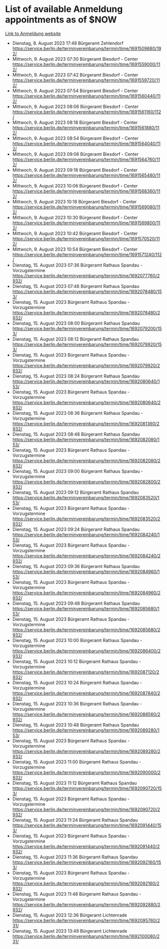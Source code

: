 # List of available Anmeldung appointments as of $NOW
[Link to Anmeldung website](https://service.berlin.de/terminvereinbarung/termin/tag.php?termin=1&anliegen[]=120686&dienstleisterlist=122210,122217,327316,122219,327312,122227,327314,122231,327346,122243,327348,122254,122252,329742,122260,329745,122262,329748,122271,327278,122273,327274,122277,327276,330436,122280,327294,122282,327290,122284,327292,122291,327270,122285,327266,122286,327264,122296,327268,150230,329760,122297,327286,122294,327284,122312,329763,122314,329775,122304,327330,122311,327334,122309,327332,317869,122281,327352,122279,329772,122283,122276,327324,122274,327326,122267,329766,122246,327318,122251,327320,122257,327322,122208,327298,122226,327300&herkunft=http%3A%2F%2Fservice.berlin.de%2Fdienstleistung%2F120686%2F)
- Dienstag, 8. August 2023 17:48 Bürgeramt Zehlendorf https://service.berlin.de/terminvereinbarung/termin/time/1691509680/192/
- Mittwoch, 9. August 2023 07:30 Bürgeramt Biesdorf - Center https://service.berlin.de/terminvereinbarung/termin/time/1691559000/112/
- Mittwoch, 9. August 2023 07:42 Bürgeramt Biesdorf - Center https://service.berlin.de/terminvereinbarung/termin/time/1691559720/112/
- Mittwoch, 9. August 2023 07:54 Bürgeramt Biesdorf - Center https://service.berlin.de/terminvereinbarung/termin/time/1691560440/112/
- Mittwoch, 9. August 2023 08:06 Bürgeramt Biesdorf - Center https://service.berlin.de/terminvereinbarung/termin/time/1691561160/112/
- Mittwoch, 9. August 2023 08:18 Bürgeramt Biesdorf - Center https://service.berlin.de/terminvereinbarung/termin/time/1691561880/112/
- Mittwoch, 9. August 2023 08:54 Bürgeramt Biesdorf - Center https://service.berlin.de/terminvereinbarung/termin/time/1691564040/112/
- Mittwoch, 9. August 2023 09:06 Bürgeramt Biesdorf - Center https://service.berlin.de/terminvereinbarung/termin/time/1691564760/112/
- Mittwoch, 9. August 2023 09:18 Bürgeramt Biesdorf - Center https://service.berlin.de/terminvereinbarung/termin/time/1691565480/112/
- Mittwoch, 9. August 2023 10:06 Bürgeramt Biesdorf - Center https://service.berlin.de/terminvereinbarung/termin/time/1691568360/112/
- Mittwoch, 9. August 2023 10:18 Bürgeramt Biesdorf - Center https://service.berlin.de/terminvereinbarung/termin/time/1691569080/112/
- Mittwoch, 9. August 2023 10:30 Bürgeramt Biesdorf - Center https://service.berlin.de/terminvereinbarung/termin/time/1691569800/112/
- Mittwoch, 9. August 2023 10:42 Bürgeramt Biesdorf - Center https://service.berlin.de/terminvereinbarung/termin/time/1691570520/112/
- Mittwoch, 9. August 2023 10:54 Bürgeramt Biesdorf - Center https://service.berlin.de/terminvereinbarung/termin/time/1691571240/112/
- Dienstag, 15. August 2023 07:36 Bürgeramt Rathaus Spandau - Vorzugstermine https://service.berlin.de/terminvereinbarung/termin/time/1692077760/2932/
- Dienstag, 15. August 2023 07:48 Bürgeramt Rathaus Spandau https://service.berlin.de/terminvereinbarung/termin/time/1692078480/153/
- Dienstag, 15. August 2023  Bürgeramt Rathaus Spandau - Vorzugstermine https://service.berlin.de/terminvereinbarung/termin/time/1692078480/2932/
- Dienstag, 15. August 2023 08:00 Bürgeramt Rathaus Spandau https://service.berlin.de/terminvereinbarung/termin/time/1692079200/153/
- Dienstag, 15. August 2023 08:12 Bürgeramt Rathaus Spandau https://service.berlin.de/terminvereinbarung/termin/time/1692079920/153/
- Dienstag, 15. August 2023  Bürgeramt Rathaus Spandau - Vorzugstermine https://service.berlin.de/terminvereinbarung/termin/time/1692079920/2932/
- Dienstag, 15. August 2023 08:24 Bürgeramt Rathaus Spandau https://service.berlin.de/terminvereinbarung/termin/time/1692080640/153/
- Dienstag, 15. August 2023  Bürgeramt Rathaus Spandau - Vorzugstermine https://service.berlin.de/terminvereinbarung/termin/time/1692080640/2932/
- Dienstag, 15. August 2023 08:36 Bürgeramt Rathaus Spandau - Vorzugstermine https://service.berlin.de/terminvereinbarung/termin/time/1692081360/2932/
- Dienstag, 15. August 2023 08:48 Bürgeramt Rathaus Spandau https://service.berlin.de/terminvereinbarung/termin/time/1692082080/153/
- Dienstag, 15. August 2023  Bürgeramt Rathaus Spandau - Vorzugstermine https://service.berlin.de/terminvereinbarung/termin/time/1692082080/2932/
- Dienstag, 15. August 2023 09:00 Bürgeramt Rathaus Spandau - Vorzugstermine https://service.berlin.de/terminvereinbarung/termin/time/1692082800/2932/
- Dienstag, 15. August 2023 09:12 Bürgeramt Rathaus Spandau https://service.berlin.de/terminvereinbarung/termin/time/1692083520/153/
- Dienstag, 15. August 2023  Bürgeramt Rathaus Spandau - Vorzugstermine https://service.berlin.de/terminvereinbarung/termin/time/1692083520/2932/
- Dienstag, 15. August 2023 09:24 Bürgeramt Rathaus Spandau https://service.berlin.de/terminvereinbarung/termin/time/1692084240/153/
- Dienstag, 15. August 2023  Bürgeramt Rathaus Spandau - Vorzugstermine https://service.berlin.de/terminvereinbarung/termin/time/1692084240/2932/
- Dienstag, 15. August 2023 09:36 Bürgeramt Rathaus Spandau https://service.berlin.de/terminvereinbarung/termin/time/1692084960/153/
- Dienstag, 15. August 2023  Bürgeramt Rathaus Spandau - Vorzugstermine https://service.berlin.de/terminvereinbarung/termin/time/1692084960/2932/
- Dienstag, 15. August 2023 09:48 Bürgeramt Rathaus Spandau https://service.berlin.de/terminvereinbarung/termin/time/1692085680/153/
- Dienstag, 15. August 2023  Bürgeramt Rathaus Spandau - Vorzugstermine https://service.berlin.de/terminvereinbarung/termin/time/1692085680/2932/
- Dienstag, 15. August 2023 10:00 Bürgeramt Rathaus Spandau - Vorzugstermine https://service.berlin.de/terminvereinbarung/termin/time/1692086400/2932/
- Dienstag, 15. August 2023 10:12 Bürgeramt Rathaus Spandau - Vorzugstermine https://service.berlin.de/terminvereinbarung/termin/time/1692087120/2932/
- Dienstag, 15. August 2023 10:24 Bürgeramt Rathaus Spandau - Vorzugstermine https://service.berlin.de/terminvereinbarung/termin/time/1692087840/2932/
- Dienstag, 15. August 2023 10:36 Bürgeramt Rathaus Spandau - Vorzugstermine https://service.berlin.de/terminvereinbarung/termin/time/1692088560/2932/
- Dienstag, 15. August 2023 10:48 Bürgeramt Rathaus Spandau https://service.berlin.de/terminvereinbarung/termin/time/1692089280/153/
- Dienstag, 15. August 2023  Bürgeramt Rathaus Spandau - Vorzugstermine https://service.berlin.de/terminvereinbarung/termin/time/1692089280/2932/
- Dienstag, 15. August 2023 11:00 Bürgeramt Rathaus Spandau - Vorzugstermine https://service.berlin.de/terminvereinbarung/termin/time/1692090000/2932/
- Dienstag, 15. August 2023 11:12 Bürgeramt Rathaus Spandau https://service.berlin.de/terminvereinbarung/termin/time/1692090720/153/
- Dienstag, 15. August 2023  Bürgeramt Rathaus Spandau - Vorzugstermine https://service.berlin.de/terminvereinbarung/termin/time/1692090720/2932/
- Dienstag, 15. August 2023 11:24 Bürgeramt Rathaus Spandau https://service.berlin.de/terminvereinbarung/termin/time/1692091440/153/
- Dienstag, 15. August 2023  Bürgeramt Rathaus Spandau - Vorzugstermine https://service.berlin.de/terminvereinbarung/termin/time/1692091440/2932/
- Dienstag, 15. August 2023 11:36 Bürgeramt Rathaus Spandau https://service.berlin.de/terminvereinbarung/termin/time/1692092160/153/
- Dienstag, 15. August 2023  Bürgeramt Rathaus Spandau - Vorzugstermine https://service.berlin.de/terminvereinbarung/termin/time/1692092160/2932/
- Dienstag, 15. August 2023 11:48 Bürgeramt Rathaus Spandau - Vorzugstermine https://service.berlin.de/terminvereinbarung/termin/time/1692092880/2932/
- Dienstag, 15. August 2023 12:36 Bürgeramt Lichtenrade https://service.berlin.de/terminvereinbarung/termin/time/1692095760/231/
- Dienstag, 15. August 2023 13:48 Bürgeramt Lichtenrade https://service.berlin.de/terminvereinbarung/termin/time/1692100080/231/
